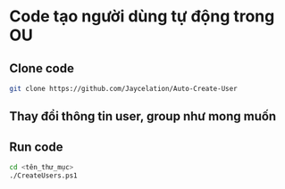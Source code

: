 # Code tạo người dùng tự động trong OU

## Clone code
```bash
git clone https://github.com/Jaycelation/Auto-Create-User
```
## Thay đổi thông tin user, group như mong muốn

## Run code
```bash
cd <tên_thư_mục>
./CreateUsers.ps1
